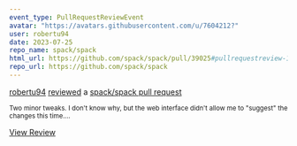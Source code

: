 ```yaml
---
event_type: PullRequestReviewEvent
avatar: "https://avatars.githubusercontent.com/u/7604212?"
user: robertu94
date: 2023-07-25
repo_name: spack/spack
html_url: https://github.com/spack/spack/pull/39025#pullrequestreview-1546391363
repo_url: https://github.com/spack/spack
---
```


<a href='https://github.com/robertu94' target='_blank'>robertu94</a> <a href='https://github.com/spack/spack/pull/39025#pullrequestreview-1546391363' target='_blank'>reviewed</a> a <a href='https://github.com/spack/spack/pull/39025' target='_blank'>spack/spack pull request</a>

<small>Two minor tweaks.  I don't know why, but the web interface didn't allow me to "suggest" the changes this time....</small>

<a href='https://github.com/spack/spack/pull/39025#pullrequestreview-1546391363' target='_blank'>View Review</a>